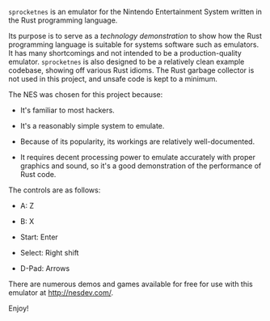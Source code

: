 `sprocketnes` is an emulator for the Nintendo Entertainment System written in
the Rust programming language.

Its purpose is to serve as a *technology demonstration* to show how the Rust
programming language is suitable for systems software such as emulators. It
has many shortcomings and not intended to be a production-quality emulator.
`sprocketnes` is also designed to be a relatively clean example codebase,
showing off various Rust idioms. The Rust garbage collector is not used in
this project, and unsafe code is kept to a minimum.

The NES was chosen for this project because:

* It's familiar to most hackers.

* It's a reasonably simple system to emulate.

* Because of its popularity, its workings are relatively well-documented.

* It requires decent processing power to emulate accurately with proper
  graphics and sound, so it's a good demonstration of the performance of Rust
  code.

The controls are as follows:

* A: Z

* B: X

* Start: Enter

* Select: Right shift

* D-Pad: Arrows

There are numerous demos and games available for free for use with this
emulator at http://nesdev.com/.

Enjoy!

